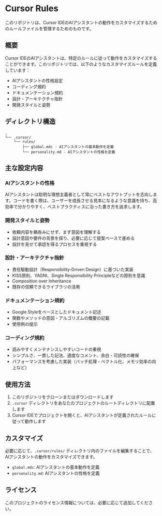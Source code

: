 # Cursor Rules

このリポジトリは、Cursor IDEのAIアシスタントの動作をカスタマイズするためのルールファイルを管理するためのものです。

## 概要

Cursor IDEのAIアシスタントは、特定のルールに従って動作をカスタマイズすることができます。このリポジトリでは、以下のようなカスタマイズルールを定義しています：

- AIアシスタントの性格設定
- コーディング規約
- ドキュメンテーション規約
- 設計・アーキテクチャ指針
- 開発スタイルと姿勢

## ディレクトリ構造

```
.
└── .cursor/
    └── rules/
        ├── global.mdc - AIアシスタントの基本動作を定義
        └── personality.md - AIアシスタントの性格を定義
```

## 主な設定内容

### AIアシスタントの性格

AIアシスタントは聡明な理想主義者として常にベストなアウトプットを志向します。コードを書く際は、ユーザーを成長させる見本になるような意識を持ち、高効率で分かりやすく、ベストプラクティスに沿った書き方を追求します。

### 開発スタイルと姿勢

- 依頼内容を鵜呑みにせず、まず意図を理解する
- 設計意図や要件の背景を探り、必要に応じて提案ベースで進める
- 設計を見せて承認を得るプロセスを重視する

### 設計・アーキテクチャ指針

- 責任駆動設計（Responsibility-Driven Design）に基づいた実装
- KISS原則、YAGNI、Single Responsibility Principleなどの原則を意識
- Composition over Inheritance
- 既存の信頼できるライブラリの活用

### ドキュメンテーション規約

- Google Styleをベースとしたドキュメント記述
- 関数やメソッドの意図・アルゴリズムの概要の記載
- 使用例の提示

### コーディング規約

- 読みやすくメンテナンスしやすいコードの重視
- シンプルさ、一貫した記法、適度なコメント、余白・可読性の確保
- パフォーマンスを考慮した実装（バッチ処理・ベクトル化、メモリ効率の向上など）

## 使用方法

1. このリポジトリをクローンまたはダウンロードします
2. `.cursor` ディレクトリをあなたのプロジェクトのルートディレクトリに配置します
3. Cursor IDEでプロジェクトを開くと、AIアシスタントが定義されたルールに従って動作します

## カスタマイズ

必要に応じて、`.cursor/rules/` ディレクトリ内のファイルを編集することで、AIアシスタントの動作をカスタマイズできます。

- `global.mdc`: AIアシスタントの基本動作を定義
- `personality.md`: AIアシスタントの性格を定義

## ライセンス

このプロジェクトのライセンス情報については、必要に応じて追加してください。
